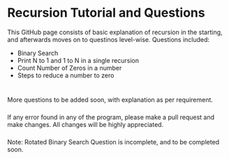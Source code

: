 # Recursion Tutorial and Questions
This GitHub page consists of basic explanation of recursion in the starting, and afterwards moves on to questinos level-wise.
Questions included:
* Binary Search
* Print N to 1 and 1 to N in a single recursion
* Count Number of Zeros in a number
* Steps to reduce a number to zero
#
More questions to be added soon, with explanation as per requirement.
###
If any error found in any of the program, please make a pull request and make changes. All changes will be highly appreciated.
###
Note: Rotated Binary Search Question is incomplete, and to be completed soon.